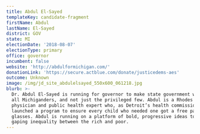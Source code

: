 ```yaml
---
title: Abdul El-Sayed
templateKey: candidate-fragment
firstName: Abdul
lastName: El-Sayed
district: GOV
state: MI
electionDate: '2018-08-07'
electionType: primary
office: governor
incumbent: false
website: 'http://abdulformichigan.com/'
donationLink: 'https://secure.actblue.com/donate/justicedems-aes'
outcome: Unknown
image: /img/jd_site_abdulelsayed_550x600_061218.jpg
blurb: >-
  Dr. Abdul El-Sayed is running for governor to make state government work for
  all Michiganders, and not just the privileged few. Abdul is a Rhodes scholar,
  physician and public health expert who, as Detroit’s health commissioner,
  launched a program to ensure every child who needed one got a free pair of
  glasses. Abdul is running on a platform of bold, progressive ideas to address
  gaping inequality between the rich and poor.
---
```


